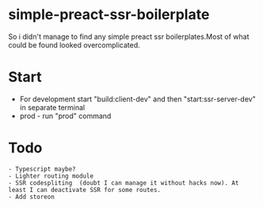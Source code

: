 # simple-preact-ssr-boilerplate

So i didn't manage to find any simple preact ssr boilerplates.Most of what could be found looked
overcomplicated.

# Start

  - For development start "build:client-dev" and then "start:ssr-server-dev" in separate terminal
  - prod - run "prod" command


# Todo
    - Typescript maybe?
    - Lighter routing module
    - SSR codespliting  (doubt I can manage it without hacks now). At least I can deactivate SSR for some routes.
    - Add storeon
